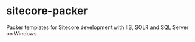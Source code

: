 # sitecore-packer
Packer templates for Sitecore development with IIS, SOLR and SQL Server on Windows 
